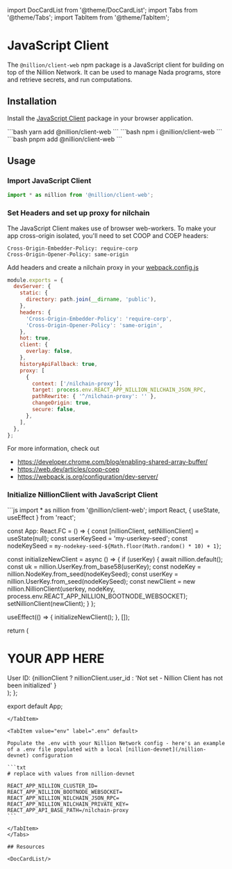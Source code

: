 import DocCardList from '@theme/DocCardList';
import Tabs from '@theme/Tabs';
import TabItem from '@theme/TabItem';

# JavaScript Client

The `@nillion/client-web` npm package is a JavaScript client for building on top of the Nillion Network. It can be used to manage Nada programs, store and retrieve secrets, and run computations.

## Installation

Install the [JavaScript Client](https://www.npmjs.com/package/@nillion/client-web) package in your browser application.

<Tabs>

  <TabItem value="yarn" label="yarn" default>
```bash
yarn add @nillion/client-web
```
  </TabItem>

  <TabItem value="npm" label="npm">
```bash
npm i @nillion/client-web
```
  </TabItem>

  <TabItem value="pnpm" label="pnpm">
```bash
pnpm add @nillion/client-web
```
  </TabItem>
</Tabs>

## Usage

### Import JavaScript Client

```js
import * as nillion from '@nillion/client-web';
```

### Set Headers and set up proxy for nilchain

The JavaScript Client makes use of browser web-workers. To make your app cross-origin isolated, you'll need to set COOP and COEP headers:

```
Cross-Origin-Embedder-Policy: require-corp
Cross-Origin-Opener-Policy: same-origin
```

<Tabs>

<TabItem value="React" label="ReactJS" default>

Add headers and create a nilchain proxy in your [webpack.config.js](https://github.com/NillionNetwork/cra-nillion/blob/main/webpack.config.js)

```js
module.exports = {
  devServer: {
    static: {
      directory: path.join(__dirname, 'public'),
    },
    headers: {
      'Cross-Origin-Embedder-Policy': 'require-corp',
      'Cross-Origin-Opener-Policy': 'same-origin',
    },
    hot: true,
    client: {
      overlay: false,
    },
    historyApiFallback: true,
    proxy: [
      {
        context: ['/nilchain-proxy'],
        target: process.env.REACT_APP_NILLION_NILCHAIN_JSON_RPC,
        pathRewrite: { '^/nilchain-proxy': '' },
        changeOrigin: true,
        secure: false,
      },
    ],
  },
};
```

</TabItem>
</Tabs>

For more information, check out

- https://developer.chrome.com/blog/enabling-shared-array-buffer/
- https://web.dev/articles/coop-coep
- https://webpack.js.org/configuration/dev-server/

### Initialize NillionClient with JavaScript Client

<Tabs>

<TabItem value="app" label="App.js" default>
```js
import * as nillion from '@nillion/client-web';
import React, { useState, useEffect } from 'react';

const App: React.FC = () => {
  const [nillionClient, setNillionClient] = useState(null);
  const userKeySeed = 'my-userkey-seed';
  const nodeKeySeed = `my-nodekey-seed-${Math.floor(Math.random() * 10) + 1}`;

  const initializeNewClient = async () => {
    if (userKey) {
      await nillion.default();
      const uk = nillion.UserKey.from_base58(userKey);
      const nodeKey = nillion.NodeKey.from_seed(nodeKeySeed);
      const userKey = nillion.UserKey.from_seed(nodeKeySeed);
      const newClient = new nillion.NillionClient(userkey, nodeKey, process.env.REACT_APP_NILLION_BOOTNODE_WEBSOCKET);
      setNillionClient(newClient);
    }
  };

  useEffect(() => {
    initializeNewClient();
  }, []);

  return (
    <div className="App">
      <h1>YOUR APP HERE</h1>
      User ID: {nillionClient ?  nillionClient.user_id : 'Not set - Nillion Client has not been initialized'  }
    </div>
  );
};

export default App;


````
</TabItem>

<TabItem value="env" label=".env" default>

Populate the .env with your Nillion Network config - here's an example of a .env file populated with a local [nillion-devnet](/nillion-devnet) configuration

```txt
# replace with values from nillion-devnet

REACT_APP_NILLION_CLUSTER_ID=
REACT_APP_NILLION_BOOTNODE_WEBSOCKET=
REACT_APP_NILLION_NILCHAIN_JSON_RPC=
REACT_APP_NILLION_NILCHAIN_PRIVATE_KEY=
REACT_APP_API_BASE_PATH=/nilchain-proxy
```

</TabItem>
</Tabs>

## Resources

<DocCardList/>
````
